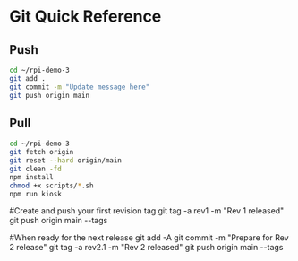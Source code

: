 # Git Quick Reference

## Push
```bash
cd ~/rpi-demo-3
git add .
git commit -m "Update message here"
git push origin main
```

## Pull 
```bash
cd ~/rpi-demo-3
git fetch origin
git reset --hard origin/main
git clean -fd
npm install
chmod +x scripts/*.sh
npm run kiosk
```


#Create and push your first revision tag
git tag -a rev1 -m "Rev 1 released"
git push origin main --tags

#When ready for the next release
git add -A
git commit -m "Prepare for Rev 2 release"
git tag -a rev2.1 -m "Rev 2 released"
git push origin main --tags